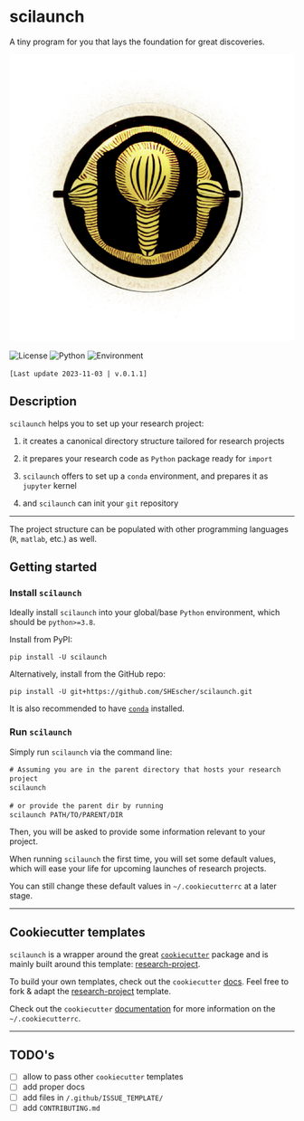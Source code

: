 # scilaunch

A tiny program for you that lays the foundation for great discoveries.

![scilaunch](scilaunch_logo.png)

![License](https://img.shields.io/badge/license-BSD-blue.svg)
![Python](https://img.shields.io/badge/python->=3.8-blue.svg)
![Environment](https://github.com/SHEscher/scilaunch/actions/workflows/tests.yaml/badge.svg)

`[Last update 2023-11-03 | v.0.1.1]`

## Description

`scilaunch` helps you to set up your research project:

1. it creates a canonical directory structure tailored for research projects

2. it prepares your research code as `Python` package ready for `import`

3. `scilaunch` offers to set up a `conda` environment, and prepares it as `jupyter` kernel

4. and `scilaunch` can init your `git` repository

---

The project structure can be populated with other programming languages (`R`, `matlab`, etc.) as well.

## Getting started

### Install `scilaunch`

Ideally install `scilaunch` into your global/base `Python` environment, which should be `python>=3.8`.

Install from PyPI:
```shell
pip install -U scilaunch
```

Alternatively, install from the GitHub repo:
```shell
pip install -U git+https://github.com/SHEscher/scilaunch.git
```

It is also recommended to have [`conda`](https://docs.conda.io/projects/conda/en/latest/user-guide/install/index.html) installed.

### Run `scilaunch`

Simply run `scilaunch` via the command line:

```shell
# Assuming you are in the parent directory that hosts your research project
scilaunch

# or provide the parent dir by running
scilaunch PATH/TO/PARENT/DIR
```

Then, you will be asked to provide some information relevant to your project.


When running `scilaunch` the first time, you will set some default values, which will ease your life for upcoming launches of research projects.

You can still change these default values in `~/.cookiecutterrc` at a later stage.

---

## Cookiecutter templates

`scilaunch` is a wrapper around the great [`cookiecutter`](https://github.com/cookiecutter/cookiecutter) package and is mainly built around this template: [research-project](https://github.com/SHEscher/research-project).

To build your own templates, check out the `cookiecutter` [docs](https://cookiecutter.readthedocs.io/en/stable/index.html). Feel free to fork & adapt the [research-project](https://github.com/SHEscher/research-project) template.

Check out the `cookiecutter` [documentation](https://cookiecutter.readthedocs.io/en/stable/index.html) for more information on the `~/.cookiecutterrc`.

---

## TODO's

- [ ] allow to pass other `cookiecutter` templates
- [ ] add proper docs
- [ ] add files in `/.github/ISSUE_TEMPLATE/`
- [ ] add `CONTRIBUTING.md`
